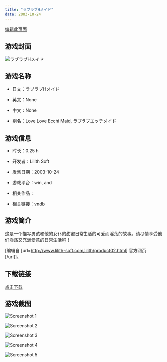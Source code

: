 ```yaml
---
title: "ラブラブHメイド"
date: 2003-10-24
---
```

[编辑此页面](https://github.com/ACG-3/ADV3-source/blob/main/source/_posts/%E3%83%A9%E3%83%96%E3%83%A9%E3%83%96H%E3%83%A1%E3%82%A4%E3%83%89.md)

## 游戏封面

![ラブラブHメイド](https%3A//pan.timero.xyz/onedrive/img_lib_001/%E3%83%A9%E3%83%96%E3%83%A9%E3%83%96H%E3%83%A1%E3%82%A4%E3%83%89_cover.avif)


## 游戏名称

- 日文：ラブラブHメイド
- 英文：None
- 中文：None

- 别名：Love Love Ecchi Maid, ラブラブエッチメイド


## 游戏信息

- 时长：0.25 h
- 开发者：Lilith Soft
- 发售日期：2003-10-24
- 游戏平台：win, and
- 相关作品：

- 相关链接：[vndb](https://vndb.org/v3632)


## 游戏简介

这是一个描写男孩和他的女仆的甜蜜日常生活的可爱而淫荡的故事。请尽情享受他们淫荡又充满爱意的日常生活吧！

[编辑自 [url=http://www.lilith-soft.com/lilith/product02.html] 官方网页[/url]]。


## 下载链接

[点击下载](https://pan.timero.xyz/onedrive/adv_lib_001/%E3%83%A9%E3%83%96%E3%83%A9%E3%83%96H%E3%83%A1%E3%82%A4%E3%83%89)


## 游戏截图


![Screenshot 1](https%3A//pan.timero.xyz/onedrive/img_lib_001/%E3%83%A9%E3%83%96%E3%83%A9%E3%83%96H%E3%83%A1%E3%82%A4%E3%83%89_Screenshot_1.avif)

![Screenshot 2](https%3A//pan.timero.xyz/onedrive/img_lib_001/%E3%83%A9%E3%83%96%E3%83%A9%E3%83%96H%E3%83%A1%E3%82%A4%E3%83%89_Screenshot_2.avif)

![Screenshot 3](https%3A//pan.timero.xyz/onedrive/img_lib_001/%E3%83%A9%E3%83%96%E3%83%A9%E3%83%96H%E3%83%A1%E3%82%A4%E3%83%89_Screenshot_3.avif)

![Screenshot 4](https%3A//pan.timero.xyz/onedrive/img_lib_001/%E3%83%A9%E3%83%96%E3%83%A9%E3%83%96H%E3%83%A1%E3%82%A4%E3%83%89_Screenshot_4.avif)

![Screenshot 5](https%3A//pan.timero.xyz/onedrive/img_lib_001/%E3%83%A9%E3%83%96%E3%83%A9%E3%83%96H%E3%83%A1%E3%82%A4%E3%83%89_Screenshot_5.avif)

